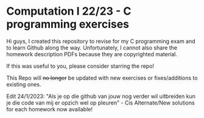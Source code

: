 # Computation I 22/23 - C programming exercises

Hi guys, I created this repository to revise for my C programming exam and to learn Github along the way. Unfortunately, I cannot also share the homework description PDFs because they are copyrighted material. 

If this was useful to you, please consider starring the repo!

This Repo will ~~no longer~~ be updated with new exercises or fixes/additions to existing ones.

Edit 24/1/2023:
"Als je op die github van jouw nog verder wil uitbreiden kun je die code van mij er opzich wel op pleuren" - Cis
Alternate/New solutions for each homework now available!


